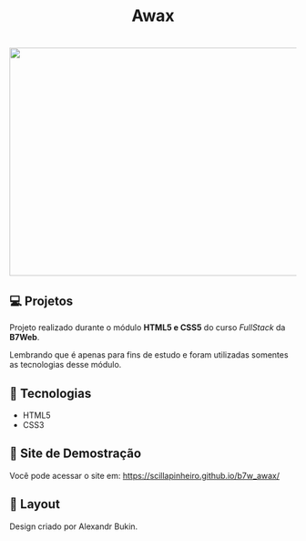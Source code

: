 <h1 align="center">Awax<h1>

<p align="center">
  <img width="600" height="400" src="https://github.com/scillapinheiro/b7w_awax/blob/main/free-psd-multipurpose-landing-page-d4.jpg">
</p>

## 💻 Projetos
Projeto realizado durante o módulo **HTML5 e CSS5** do curso *FullStack* da **B7Web**.

Lembrando que é apenas para fins de estudo e foram utilizadas somentes as tecnologias desse módulo.


## 🚀 Tecnologias

- HTML5
- CSS3

  
## 👀 Site de Demostração
Você pode acessar o site em:
https://scillapinheiro.github.io/b7w_awax/


## 🔖 Layout
Design criado por Alexandr Bukin.
